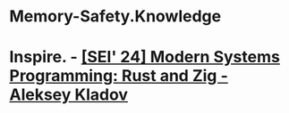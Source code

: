 # Memory-Safety.Knowledge
# Inspire. - [[SEI' 24] Modern Systems Programming: Rust and Zig - Aleksey Kladov](https://youtu.be/4aLy6qjhHeo)
